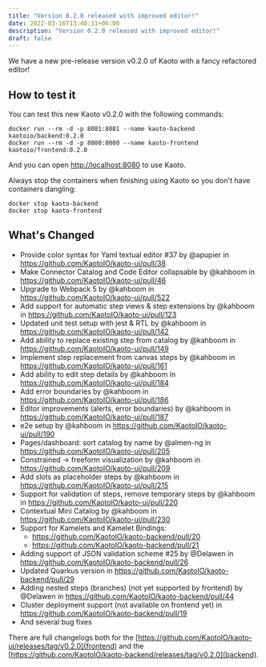 ```yaml
---
title: "Version 0.2.0 released with improved editor!"
date: 2022-03-16T13:40:11+06:00
description: "Version 0.2.0 released with improved editor!"
draft: false
---
```


We have a new pre-release version v0.2.0 of Kaoto with a fancy refactored editor!

## How to test it

You can test this new Kaoto v0.2.0 with the following commands:

```
docker run --rm -d -p 8081:8081 --name kaoto-backend kaotoio/backend:0.2.0 
docker run --rm -d -p 8080:8080 --name kaoto-frontend kaotoio/frontend:0.2.0
```

And you can open [http://localhost:8080](http://localhost:8080) to use Kaoto.


Always stop the containers when finishing using Kaoto so you don't have containers dangling:

```
docker stop kaoto-backend
docker stop kaoto-frontend
```

## What's Changed

* Provide color syntax for Yaml textual editor #37 by @apupier in https://github.com/KaotoIO/kaoto-ui/pull/38
* Make Connector Catalog and Code Editor collapsable by @kahboom in https://github.com/KaotoIO/kaoto-ui/pull/46
* Upgrade to Webpack 5 by @kahboom in https://github.com/KaotoIO/kaoto-ui/pull/522
* Add support for automatic step views & step extensions by @kahboom in https://github.com/KaotoIO/kaoto-ui/pull/123
* Updated unit test setup with jest & RTL by @kahboom in https://github.com/KaotoIO/kaoto-ui/pull/142
* Add ability to replace existing step from catalog by @kahboom in https://github.com/KaotoIO/kaoto-ui/pull/149
* Implement step replacement from canvas steps by @kahboom in https://github.com/KaotoIO/kaoto-ui/pull/161
* Add ability to edit step details by @kahboom in https://github.com/KaotoIO/kaoto-ui/pull/184
* Add error boundaries by @kahboom in https://github.com/KaotoIO/kaoto-ui/pull/186
* Editor improvements (alerts, error boundaries) by @kahboom in https://github.com/KaotoIO/kaoto-ui/pull/187
* e2e setup by @kahboom in https://github.com/KaotoIO/kaoto-ui/pull/190
* Pages/dashboard: sort catalog by name by @almen-ng in https://github.com/KaotoIO/kaoto-ui/pull/205
* Constrained -> freeform visualization by @kahboom in https://github.com/KaotoIO/kaoto-ui/pull/209
* Add slots as placeholder steps by @kahboom in https://github.com/KaotoIO/kaoto-ui/pull/215
* Support for validation of steps, remove temporary steps by @kahboom in https://github.com/KaotoIO/kaoto-ui/pull/220
* Contextual Mini Catalog by @kahboom in https://github.com/KaotoIO/kaoto-ui/pull/230
* Support for Kamelets and Kamelet Bindings:
  *  https://github.com/KaotoIO/kaoto-backend/pull/20
  * https://github.com/KaotoIO/kaoto-backend/pull/21
* Adding support of JSON validation scheme #25 by @Delawen in https://github.com/KaotoIO/kaoto-backend/pull/26
* Updated Quarkus version in https://github.com/KaotoIO/kaoto-backend/pull/29
* Adding nested steps (branches) (not yet supported by frontend) by @Delawen in https://github.com/KaotoIO/kaoto-backend/pull/44
* Cluster deployment support (not available on frontend yet) in https://github.com/KaotoIO/kaoto-backend/pull/19
* And several bug fixes

There are full changelogs both for the [https://github.com/KaotoIO/kaoto-ui/releases/tag/v0.2.0](frontend) and the [https://github.com/KaotoIO/kaoto-backend/releases/tag/v0.2.0](backend).

